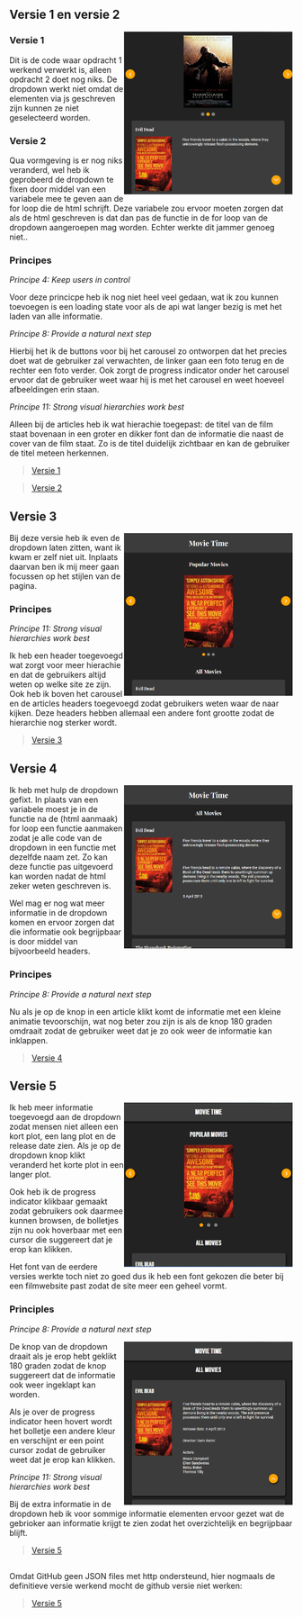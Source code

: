 ## Versie 1 en versie 2
<img align="right" src="images/versie1.PNG" width="300">

### Versie 1

Dit is de code waar opdracht 1 werkend verwerkt is, alleen opdracht 2 doet nog niks. De dropdown werkt niet omdat de elementen via js geschreven zijn kunnen ze niet geselecteerd worden. 

### Versie 2

Qua vormgeving is er nog niks veranderd, wel heb ik geprobeerd de dropdown te fixen door middel van een variabele mee te geven aan de for loop die de html schrijft. Deze variabele zou ervoor moeten zorgen dat als de html geschreven is dat dan pas de functie in de for loop van de dropdown aangeroepen mag worden. Echter werkte dit jammer genoeg niet..

### Principes 

*Principe 4: Keep users in control*

Voor deze princicpe heb ik nog niet heel veel gedaan, wat ik zou kunnen toevoegen is een loading state voor als de api wat langer bezig is met het laden van alle informatie. 

*Principe 8: Provide a natural next step*

Hierbij het ik de buttons voor bij het carousel zo ontworpen dat het precies doet wat de gebruiker zal verwachten, de linker gaan een foto terug en de rechter een foto verder. Ook zorgt de progress indicator onder het carousel ervoor dat de gebruiker weet waar hij is met het carousel en weet hoeveel afbeeldingen erin staan.

*Principe 11: Strong visual hierarchies work best*

Alleen bij de articles heb ik wat hierachie toegepast: de titel van de film staat bovenaan in een groter en dikker font dan de informatie die naast de cover van de film staat. Zo is de titel duidelijk zichtbaar en kan de gebruiker de titel meteen herkennen.

>[Versie 1](https://evatissink.github.io/Frontend-voor-designers/opdracht%203/versie%201/)

>[Versie 2](https://evatissink.github.io/Frontend-voor-designers/opdracht%203/versie%202/)


## Versie 3

<img align="right" src="images/versie2.PNG" width="300">
Bij deze versie heb ik even de dropdown laten zitten, want ik kwam er zelf niet uit. Inplaats daarvan ben ik mij meer gaan focussen op het stijlen van de pagina.

### Principes 

*Principe 11: Strong visual hierarchies work best*

Ik heb een header toegevoegd wat zorgt voor meer hierachie en dat de gebruikers altijd weten op welke site ze zijn. Ook heb ik boven het carousel en de articles headers toegevoegd zodat gebruikers weten waar de naar kijken. Deze headers hebben allemaal een andere font grootte zodat de hierarchie nog sterker wordt.


>[Versie 3](https://evatissink.github.io/Frontend-voor-designers/opdracht%203/versie%203/)


## Versie 4
<img align="right" src="images/versie3.PNG" width="300">

Ik heb met hulp de dropdown gefixt. In plaats van een variabele moest je in de functie na de (html aanmaak) for loop een functie aanmaken zodat je alle code van de dropdown in een functie met dezelfde naam zet. Zo kan deze functie pas uitgevoerd kan worden nadat de html zeker weten geschreven is.

Wel mag er nog wat meer informatie in de dropdown komen en ervoor zorgen dat die informatie ook begrijpbaar is door middel van bijvoorbeeld headers.

### Principes

*Principe 8: Provide a natural next step*

Nu als je op de knop in een article klikt komt de informatie met een kleine animatie tevoorschijn, wat nog beter zou zijn is als de knop 180 graden omdraait zodat de gebruiker weet dat je zo ook weer de informatie kan inklappen.


>[Versie 4](https://evatissink.github.io/Frontend-voor-designers/opdracht%203/versie%204/)

## Versie 5
<img align="right" src="images/versie5.PNG" width="300">

Ik heb meer informatie toegevoegd aan de dropdown zodat mensen niet alleen een kort plot, een lang plot en de release date zien. 
Als je op de dropdown knop klikt veranderd het korte plot in een langer plot.

Ook heb ik de progress indicator klikbaar gemaakt zodat gebruikers ook daarmee kunnen browsen, de bolletjes zijn nu ook hoverbaar met een cursor die suggereert dat je erop kan klikken.

Het font van de eerdere versies werkte toch niet zo goed dus ik heb een font gekozen die beter bij een filmwebsite past zodat de site meer een geheel vormt.

### Principles

*Principe 8: Provide a natural next step*

<img align="right" src="images/versie6.PNG" width="300">

De knop van de dropdown draait als je erop hebt geklikt 180 graden zodat de knop suggereert dat de informatie ook weer ingeklapt kan worden. 

Als je over de progress indicator heen hovert wordt het bolletje een andere kleur en verschijnt er een point cursor zodat de gebruiker weet dat je erop kan klikken.

*Principe 11: Strong visual hierarchies work best*

Bij de extra informatie in de dropdown heb ik voor sommige informatie elementen ervoor gezet wat de gebrioker aan informatie krijgt te zien zodat het overzichtelijk en begrijpbaar blijft.


>[Versie 5](https://evatissink.github.io/Frontend-voor-designers/opdracht%203/versie%205/)

## 
Omdat GitHub geen JSON files met http ondersteund, hier nogmaals de definitieve versie werkend mocht de github versie niet werken:

>[Versie 5](http://evatissink.nl/)

